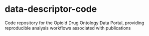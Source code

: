 # data-descriptor-code
Code repository for the Opioid Drug Ontology Data Portal, providing reproducible analysis workflows associated with publications

